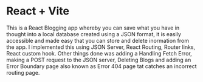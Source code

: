# React + Vite

This is a React Blogging app whereby you can save what you have in thought into a local database created using a JSON format, it is easily accessible and made easy that you can store and delete inormation from the app.
I implemented this using JSON Server, React Routing, Router links, React custom hook.
Other things done was adding a Handling Fetch Error, making a POST request to the JSON server, Deleting Blogs and adding an Error Boundary page also known as Error 404 page tat catches an incorrect routing page.
